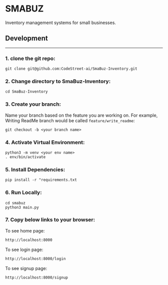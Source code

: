 # SMABUZ

Inventory management systems for small businesses.

## Development
---
### 1. clone the git repo:
```shell
git clone git@github.com:CodeStreet-ai/SmaBuz-Inventory.git
```
### 2. Change directory to SmaBuz-Inventory:
```shell
cd SmaBuz-Inventory
```
### 3. Create your branch:
Name your branch based on the feature you are working on. For example, Writing ReadMe branch would be called `feature/write_readme`:
```shell
git checkout -b <your branch name>
```
### 4. Activate Virtual Environment:
```shell
python3 -m venv <your env name>
. env/bin/activate
```

### 5. Install Dependencies:
```shell
pip install -r "requirements.txt
```

### 6. Run Locally:
```shell
cd smabuz
python3 main.py
```

### 7. Copy below links to your browser:
To see home page:
```html
http://localhost:8000   
```
To see login page:
```html
http://localhost:8000/login
```
To see signup page:
```html
http://localhost:8000/signup
```
